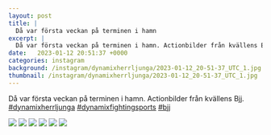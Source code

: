 ```yaml
---
layout: post
title: |
  Då var första veckan på terminen i hamn
excerpt: |
  Då var första veckan på terminen i hamn. Actionbilder från kvällens Bjj.   
date:   2023-01-12 20:51:37 +0000
categories: instagram
background: /instagram/dynamixherrljunga/2023-01-12_20-51-37_UTC_1.jpg
thumbnail: /instagram/dynamixherrljunga/2023-01-12_20-51-37_UTC_1.jpg
---
```

Då var första veckan på terminen i hamn. Actionbilder från kvällens Bjj. [#dynamixherrljunga](https://www.instagram.com/explore/tags/dynamixherrljunga/) [#dynamixfightingsports](https://www.instagram.com/explore/tags/dynamixfightingsports/) [#bjj](https://www.instagram.com/explore/tags/bjj/)



<img src='/www-dynamix-herrljunga/instagram/dynamixherrljunga/2023-01-12_20-51-37_UTC_1.jpg' class='img-fluid' />


<img src='/www-dynamix-herrljunga/instagram/dynamixherrljunga/2023-01-12_20-51-37_UTC_2.jpg' class='img-fluid' />


<img src='/www-dynamix-herrljunga/instagram/dynamixherrljunga/2023-01-12_20-51-37_UTC_3.jpg' class='img-fluid' />


<img src='/www-dynamix-herrljunga/instagram/dynamixherrljunga/2023-01-12_20-51-37_UTC_4.jpg' class='img-fluid' />


<img src='/www-dynamix-herrljunga/instagram/dynamixherrljunga/2023-01-12_20-51-37_UTC_5.jpg' class='img-fluid' />


<img src='/www-dynamix-herrljunga/instagram/dynamixherrljunga/2023-01-12_20-51-37_UTC_6.jpg' class='img-fluid' />
